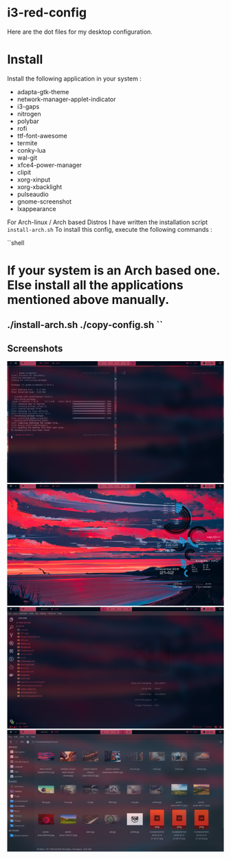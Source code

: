 # i3-red-config

Here are the dot files for my desktop configuration.

# Install

Install the following application in your system :
* adapta-gtk-theme 
* network-manager-applet-indicator 
* i3-gaps 
* nitrogen 
* polybar 
* rofi 
* ttf-font-awesome 
* termite 
* conky-lua 
* wal-git 
* xfce4-power-manager 
* clipit 
* xorg-xinput 
* xorg-xbacklight 
* pulseaudio 
* gnome-screenshot 
* lxappearance
 
For Arch-linux / Arch based Distros I have written the installation script `install-arch.sh` 
To install this config, execute the following commands :

``shell
# If your system is an Arch based one. Else install all the applications mentioned above manually.
./install-arch.sh
./copy-config.sh
``
-----------------------------------------------------------
## Screenshots

![](/SCREENSHOTS/img1.png)
![](/SCREENSHOTS/img2.png)
![](/SCREENSHOTS/img3.png)
![](/SCREENSHOTS/img4.png)

